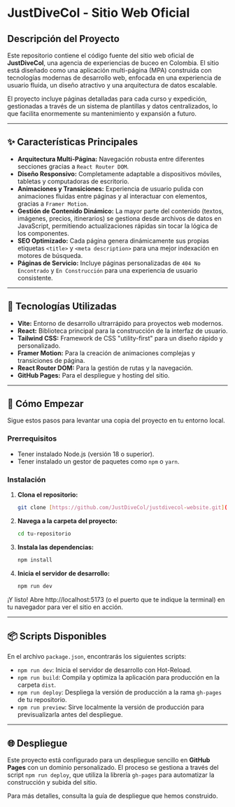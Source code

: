 # JustDiveCol - Sitio Web Oficial

## Descripción del Proyecto

Este repositorio contiene el código fuente del sitio web oficial de **JustDiveCol**, una agencia de experiencias de buceo en Colombia. El sitio está diseñado como una aplicación multi-página (MPA) construida con tecnologías modernas de desarrollo web, enfocada en una experiencia de usuario fluida, un diseño atractivo y una arquitectura de datos escalable.

El proyecto incluye páginas detalladas para cada curso y expedición, gestionadas a través de un sistema de plantillas y datos centralizados, lo que facilita enormemente su mantenimiento y expansión a futuro.

---

## ✨ Características Principales

* **Arquitectura Multi-Página:** Navegación robusta entre diferentes secciones gracias a `React Router DOM`.
* **Diseño Responsivo:** Completamente adaptable a dispositivos móviles, tabletas y computadoras de escritorio.
* **Animaciones y Transiciones:** Experiencia de usuario pulida con animaciones fluidas entre páginas y al interactuar con elementos, gracias a `Framer Motion`.
* **Gestión de Contenido Dinámico:** La mayor parte del contenido (textos, imágenes, precios, itinerarios) se gestiona desde archivos de datos en JavaScript, permitiendo actualizaciones rápidas sin tocar la lógica de los componentes.
* **SEO Optimizado:** Cada página genera dinámicamente sus propias etiquetas `<title>` y `<meta description>` para una mejor indexación en motores de búsqueda.
* **Páginas de Servicio:** Incluye páginas personalizadas de `404 No Encontrado` y `En Construcción` para una experiencia de usuario consistente.

---

## 🔧 Tecnologías Utilizadas

* **Vite:** Entorno de desarrollo ultrarrápido para proyectos web modernos.
* **React:** Biblioteca principal para la construcción de la interfaz de usuario.
* **Tailwind CSS:** Framework de CSS "utility-first" para un diseño rápido y personalizado.
* **Framer Motion:** Para la creación de animaciones complejas y transiciones de página.
* **React Router DOM:** Para la gestión de rutas y la navegación.
* **GitHub Pages:** Para el despliegue y hosting del sitio.

---

## 🚀 Cómo Empezar

Sigue estos pasos para levantar una copia del proyecto en tu entorno local.

### Prerrequisitos

* Tener instalado Node.js (versión 18 o superior).
* Tener instalado un gestor de paquetes como `npm` o `yarn`.

### Instalación

1.  **Clona el repositorio:**
    ```bash
    git clone [https://github.com/JustDiveCol/justdivecol-website.git](https://github.com/JustDiveCol/justdivecol-website.git)
    ```

2.  **Navega a la carpeta del proyecto:**
    ```bash
    cd tu-repositorio
    ```

3.  **Instala las dependencias:**
    ```bash
    npm install
    ```

4.  **Inicia el servidor de desarrollo:**
    ```bash
    npm run dev
    ```

¡Y listo! Abre http://localhost:5173 (o el puerto que te indique la terminal) en tu navegador para ver el sitio en acción.

---

## 📦 Scripts Disponibles

En el archivo `package.json`, encontrarás los siguientes scripts:

* `npm run dev`: Inicia el servidor de desarrollo con Hot-Reload.
* `npm run build`: Compila y optimiza la aplicación para producción en la carpeta `dist`.
* `npm run deploy`: Despliega la versión de producción a la rama `gh-pages` de tu repositorio.
* `npm run preview`: Sirve localmente la versión de producción para previsualizarla antes del despliegue.

---

## 🌐 Despliegue

Este proyecto está configurado para un despliegue sencillo en **GitHub Pages** con un dominio personalizado. El proceso se gestiona a través del script `npm run deploy`, que utiliza la librería `gh-pages` para automatizar la construcción y subida del sitio.

Para más detalles, consulta la guía de despliegue que hemos construido.
